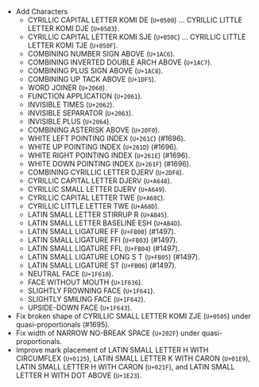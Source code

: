 * Add Characters
  - CYRILLIC CAPITAL LETTER KOMI DE (`U+0500`) ... CYRILLIC LITTLE LETTER KOMI DJE (`U+0503`).
  - CYRILLIC CAPITAL LETTER KOMI SJE (`U+050C`) ... CYRILLIC LITTLE LETTER KOMI TJE (`U+050F`).
  - COMBINING NUMBER SIGN ABOVE (`U+1AC6`).
  - COMBINING INVERTED DOUBLE ARCH ABOVE (`U+1AC7`).
  - COMBINING PLUS SIGN ABOVE (`U+1AC8`).
  - COMBINING UP TACK ABOVE (`U+1DF5`).
  - WORD JOINER (`U+2060`).
  - FUNCTION APPLICATION (`U+2061`).
  - INVISIBLE TIMES (`U+2062`).
  - INVISIBLE SEPARATOR (`U+2063`).
  - INVISIBLE PLUS (`U+2064`).
  - COMBINING ASTERISK ABOVE (`U+20F0`).
  - WHITE LEFT POINTING INDEX (`U+261C`) (#1696).
  - WHITE UP POINTING INDEX (`U+261D`) (#1696).
  - WHITE RIGHT POINTING INDEX (`U+261E`) (#1696).
  - WHITE DOWN POINTING INDEX (`U+261F`) (#1696).
  - COMBINING CYRILLIC LETTER DJERV (`U+2DF8`).
  - CYRILLIC CAPITAL LETTER DJERV (`U+A648`).
  - CYRILLIC SMALL LETTER DJERV (`U+A649`).
  - CYRILLIC CAPITAL LETTER TWE (`U+A68C`).
  - CYRILLIC LITTLE LETTER TWE (`U+A68D`).
  - LATIN SMALL LETTER STIRRUP R (`U+AB45`).
  - LATIN SMALL LETTER BASELINE ESH (`U+AB4D`).
  - LATIN SMALL LIGATURE FF (`U+FB00`) (#1497).
  - LATIN SMALL LIGATURE FFI (`U+FB03`) (#1497).
  - LATIN SMALL LIGATURE FFL (`U+FB04`) (#1497).
  - LATIN SMALL LIGATURE LONG S T (`U+FB05`) (#1497).
  - LATIN SMALL LIGATURE ST (`U+FB06`) (#1497).
  - NEUTRAL FACE (`U+1F610`).
  - FACE WITHOUT MOUTH (`U+1F636`).
  - SLIGHTLY FROWNING FACE (`U+1F641`).
  - SLIGHTLY SMILING FACE (`U+1F642`).
  - UPSIDE-DOWN FACE (`U+1F643`).
* Fix broken shape of CYRILLIC SMALL LETTER KOMI ZJE (`U+0505`) under quasi-proportionals (#1695).
* Fix width of NARROW NO-BREAK SPACE (`U+202F`) under quasi-proportionals.
* Improve mark placement of LATIN SMALL LETTER H WITH CIRCUMFLEX (`U+0125`), LATIN SMALL LETTER K WITH CARON (`U+01E9`), LATIN SMALL LETTER H WITH CARON (`U+021F`), and LATIN SMALL LETTER H WITH DOT ABOVE (`U+1E23`).
